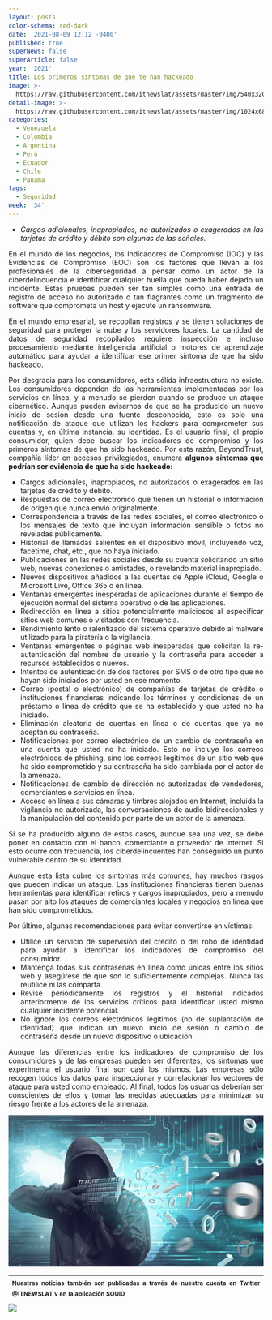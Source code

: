 ```yaml
---
layout: posts
color-schema: red-dark
date: '2021-08-09 12:12 -0400'
published: true
superNews: false
superArticle: false
year: '2021'
title: Los primeros síntomas de que te han hackeado
image: >-
  https://raw.githubusercontent.com/itnewslat/assets/master/img/540x320/Seguridad-Bancaria-Hackers-p.jpg
detail-image: >-
  https://raw.githubusercontent.com/itnewslat/assets/master/img/1024x680/Seguridad-Bancaria-Hackers-g.jpg
categories:
  - Venezuela
  - Colombia
  - Argentina
  - Perú
  - Ecuador
  - Chile
  - Panama
tags:
  - Seguridad
week: '34'
---
```

<ul style="list-style-type: disc; text-align: justify;">
	<li><em>Cargos adicionales, inapropiados, no autorizados o exagerados en las tarjetas de crédito y débito son algunas de las señales.</em></li>
</ul>
<p style="text-align: justify;">En el mundo de los negocios, los Indicadores de Compromiso (IOC) y las Evidencias de Compromiso (EOC) son los factores que llevan a los profesionales de la ciberseguridad a pensar como un actor de la ciberdelincuencia e identificar cualquier huella que pueda haber dejado un incidente. Estas pruebas pueden ser tan simples como una entrada de registro de acceso no autorizado o tan flagrantes como un fragmento de software que comprometa un host y ejecute un ransomware.</p>
<p style="text-align: justify;">En el mundo empresarial, se recopilan registros y se tienen soluciones de seguridad para proteger la nube y los servidores locales. La cantidad de datos de seguridad recopilados requiere inspección e incluso procesamiento mediante inteligencia artificial o motores de aprendizaje automático para ayudar a identificar ese primer síntoma de que ha sido hackeado.</p>
<p style="text-align: justify;">Por desgracia para los consumidores, esta sólida infraestructura no existe. Los consumidores dependen de las herramientas implementadas por los servicios en línea, y a menudo se pierden cuando se produce un ataque cibernético. Aunque pueden avisarnos de que se ha producido un nuevo inicio de sesión desde una fuente desconocida, esto es solo una notificación de ataque que utilizan los hackers para comprometer sus cuentas y, en última instancia, su identidad. Es el usuario final, el propio consumidor, quien debe buscar los indicadores de compromiso y los primeros síntomas de que ha sido hackeado. Por esta razón, BeyondTrust, compañía líder en accesos privilegiados, enumera <strong>algunos síntomas que podrían ser evidencia de que ha sido hackeado:</strong></p>

<ul style="text-align: justify;">
	<li>Cargos adicionales, inapropiados, no autorizados o exagerados en las tarjetas de crédito y débito.</li>
	<li>Respuestas de correo electrónico que tienen un historial o información de origen que nunca envió originalmente.</li>
	<li>Correspondencia a través de las redes sociales, el correo electrónico o los mensajes de texto que incluyan información sensible o fotos no reveladas públicamente.</li>
	<li>Historial de llamadas salientes en el dispositivo móvil, incluyendo voz, facetime, chat, etc., que no haya iniciado.</li>
	<li>Publicaciones en las redes sociales desde su cuenta solicitando un sitio web, nuevas conexiones o amistades, o revelando material inapropiado.</li>
	<li>Nuevos dispositivos añadidos a las cuentas de Apple iCloud, Google o Microsoft Live, Office 365 o en línea.</li>
	<li>Ventanas emergentes inesperadas de aplicaciones durante el tiempo de ejecución normal del sistema operativo o de las aplicaciones.</li>
	<li>Redirección en línea a sitios potencialmente maliciosos al especificar sitios web comunes o visitados con frecuencia.</li>
	<li>Rendimiento lento o ralentizado del sistema operativo debido al malware utilizado para la piratería o la vigilancia.</li>
	<li>Ventanas emergentes o páginas web inesperadas que solicitan la re-autenticación del nombre de usuario y la contraseña para acceder a recursos establecidos o nuevos.</li>
	<li>Intentos de autenticación de dos factores por SMS o de otro tipo que no hayan sido iniciados por usted en ese momento.</li>
	<li>Correo (postal o electrónico) de compañías de tarjetas de crédito o instituciones financieras indicando los términos y condiciones de un préstamo o línea de crédito que se ha establecido y que usted no ha iniciado.</li>
	<li>Eliminación aleatoria de cuentas en línea o de cuentas que ya no aceptan su contraseña.</li>
	<li>Notificaciones por correo electrónico de un cambio de contraseña en una cuenta que usted no ha iniciado. Esto no incluye los correos electrónicos de phishing, sino los correos legítimos de un sitio web que ha sido comprometido y su contraseña ha sido cambiada por el actor de la amenaza.</li>
	<li>Notificaciones de cambio de dirección no autorizadas de vendedores, comerciantes o servicios en línea.</li>
	<li>Acceso en línea a sus cámaras y timbres alojados en Internet, incluida la vigilancia no autorizada, las conversaciones de audio bidireccionales y la manipulación del contenido por parte de un actor de la amenaza.</li>
</ul>
<p style="text-align: justify;">Si se ha producido alguno de estos casos, aunque sea una vez, se debe poner en contacto con el banco, comerciante o proveedor de Internet. Si esto ocurre con frecuencia, los ciberdelincuentes han conseguido un punto vulnerable dentro de su identidad.</p>
<p style="text-align: justify;">Aunque esta lista cubre los síntomas más comunes, hay muchos rasgos que pueden indicar un ataque. Las instituciones financieras tienen buenas herramientas para identificar retiros y cargos inapropiados, pero a menudo pasan por alto los ataques de comerciantes locales y negocios en línea que han sido comprometidos.</p>
<p style="text-align: justify;">Por último, algunas recomendaciones para evitar convertirse en víctimas:</p>

<ul style="text-align: justify;">
	<li>Utilice un servicio de supervisión del crédito o del robo de identidad para ayudar a identificar los indicadores de compromiso del consumidor.</li>
	<li>Mantenga todas sus contraseñas en línea como únicas entre los sitios web y asegúrese de que son lo suficientemente complejas. Nunca las reutilice ni las comparta.</li>
	<li>Revise periódicamente los registros y el historial indicados anteriormente de los servicios críticos para identificar usted mismo cualquier incidente potencial.</li>
	<li>No ignore los correos electrónicos legítimos (no de suplantación de identidad) que indican un nuevo inicio de sesión o cambio de contraseña desde un nuevo dispositivo o ubicación.</li>
</ul>
<p style="text-align: justify;">Aunque las diferencias entre los indicadores de compromiso de los consumidores y de las empresas pueden ser diferentes, los síntomas que experimenta el usuario final son casi los mismos. Las empresas sólo recogen todos los datos para inspeccionar y correlacionar los vectores de ataque para usted como empleado. Al final, todos los usuarios deberían ser conscientes de ellos y tomar las medidas adecuadas para minimizar su riesgo frente a los actores de la amenaza.</p>

![](https://raw.githubusercontent.com/itnewslat/assets/master/img/540x320/Seguridad-Bancaria-Hackers-p.jpg)

<table style="height: 42px;" width="569">
<tbody>
<tr>
<td style="text-align: justify;"><sub><strong>Nuestras noticias también son publicadas a través de nuestra cuenta en Twitter <a href="https://twitter.com/itnewslat?lang=es">@ITNEWSLAT</a> y en la aplicación <a href="https://squidapp.co/en/">SQUID</a></strong></sub></td>
</tr>
</tbody>
</table>

<img src="https://tracker.metricool.com/c3po.jpg?hash=56f88a41e39ab42c063cc51676587a04"/>
